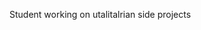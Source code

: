 Student working on utalitalrian side projects

<!---
faridfadil/faridfadil is a ✨ special ✨ repository because its `README.md` (this file) appears on your GitHub profile.
You can click the Preview link to take a look at your changes.
--->
